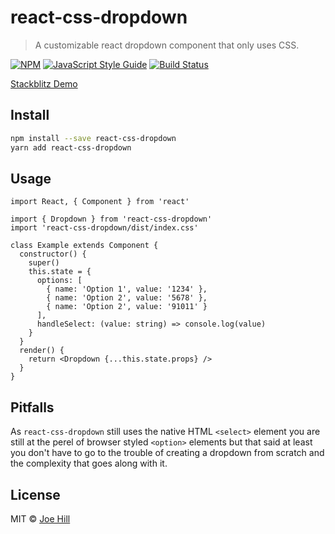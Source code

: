 # react-css-dropdown

> A customizable react dropdown component that only uses CSS.

[![NPM](https://img.shields.io/npm/v/react-css-dropdown.svg)](https://www.npmjs.com/package/react-css-dropdown) [![JavaScript Style Guide](https://img.shields.io/badge/code_style-standard-brightgreen.svg)](https://standardjs.com) [![Build Status](https://travis-ci.com/astr0sl0th/react-css-dropdown.svg?branch=master)](https://travis-ci.com/astr0sl0th/react-css-dropdown)

[Stackblitz Demo](https://stackblitz.com/edit/react-css-dropdown)

## Install

```bash
npm install --save react-css-dropdown
yarn add react-css-dropdown
```

## Usage

```tsx
import React, { Component } from 'react'

import { Dropdown } from 'react-css-dropdown'
import 'react-css-dropdown/dist/index.css'

class Example extends Component {
  constructor() {
    super()
    this.state = {
      options: [
        { name: 'Option 1', value: '1234' },
        { name: 'Option 2', value: '5678' },
        { name: 'Option 2', value: '91011' }
      ],
      handleSelect: (value: string) => console.log(value)
    }
  }
  render() {
    return <Dropdown {...this.state.props} />
  }
}
```

## Pitfalls

As `react-css-dropdown` still uses the native HTML `<select>` element you are still at the perel of browser styled `<option>` elements but that said at least you don't have to go to the trouble of creating a dropdown from scratch and the complexity that goes along with it.

## License

MIT © [Joe Hill](https://github.com/astr0sl0th)
